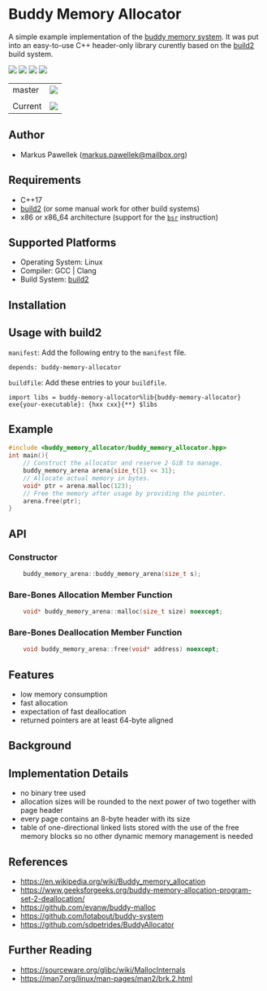 # Buddy Memory Allocator

A simple example implementation of the [buddy memory system](https://en.wikipedia.org/wiki/Buddy_memory_allocation).
It was put into an easy-to-use C++ header-only library curently based on the [build2](https://build2.org/) build system.

![](https://img.shields.io/github/languages/top/lyrahgames/buddy-memory-allocator.svg?style=for-the-badge)
![](https://img.shields.io/github/languages/code-size/lyrahgames/buddy-memory-allocator.svg?style=for-the-badge)
![](https://img.shields.io/github/repo-size/lyrahgames/buddy-memory-allocator.svg?style=for-the-badge)
![](https://img.shields.io/github/license/lyrahgames/buddy-memory-allocator.svg?style=for-the-badge&color=blue)

<b>
<table>
    <tr>
        <td>
            master
        </td>
        <td>
            <a href="https://github.com/lyrahgames/buddy-memory-allocator">
                <img src="https://img.shields.io/github/last-commit/lyrahgames/buddy-memory-allocator/master.svg?logo=github&logoColor=white">
            </a>
        </td>    
        <!-- <td>
            <a href="https://circleci.com/gh/lyrahgames/buddy-memory-allocator/tree/master"><img src="https://circleci.com/gh/lyrahgames/buddy-memory-allocator/tree/master.svg?style=svg"></a>
        </td>
        <td>
            <a href="https://codecov.io/gh/lyrahgames/buddy-memory-allocator">
              <img src="https://codecov.io/gh/lyrahgames/buddy-memory-allocator/branch/master/graph/badge.svg" />
            </a>
        </td> -->
    </tr>
    <!-- <tr>
        <td>
            develop
        </td>
        <td>
            <a href="https://github.com/lyrahgames/buddy-memory-allocator/tree/develop">
                <img src="https://img.shields.io/github/last-commit/lyrahgames/buddy-memory-allocator/develop.svg?logo=github&logoColor=white">
            </a>
        </td>    
        <td>
            <a href="https://circleci.com/gh/lyrahgames/buddy-memory-allocator/tree/develop"><img src="https://circleci.com/gh/lyrahgames/buddy-memory-allocator/tree/develop.svg?style=svg"></a>
        </td>
        <td>
            <a href="https://codecov.io/gh/lyrahgames/buddy-memory-allocator">
              <img src="https://codecov.io/gh/lyrahgames/buddy-memory-allocator/branch/develop/graph/badge.svg" />
            </a>
        </td>
    </tr> -->
    <tr>
        <td>
        </td>
    </tr>
    <tr>
        <td>
            Current
        </td>
        <td>
            <a href="https://github.com/lyrahgames/buddy-memory-allocator">
                <img src="https://img.shields.io/github/commit-activity/y/lyrahgames/buddy-memory-allocator.svg?logo=github&logoColor=white">
            </a>
        </td>
        <!-- <td>
            <img src="https://img.shields.io/github/release/lyrahgames/buddy-memory-allocator.svg?logo=github&logoColor=white">
        </td>
        <td>
            <img src="https://img.shields.io/github/release-pre/lyrahgames/buddy-memory-allocator.svg?label=pre-release&logo=github&logoColor=white">
        </td> -->
        <!-- <td>
            <img src="https://img.shields.io/github/tag/lyrahgames/buddy-memory-allocator.svg?logo=github&logoColor=white">
        </td>
        <td>
            <img src="https://img.shields.io/github/tag-date/lyrahgames/buddy-memory-allocator.svg?label=latest%20tag&logo=github&logoColor=white">
        </td> -->
    </tr>
</table>
</b>

## Author
- Markus Pawellek (markus.pawellek@mailbox.org)

## Requirements

- C++17
- [build2](https://build2.org/) (or some manual work for other build systems)
- x86 or x86_64 architecture (support for the [`bsr`](https://c9x.me/x86/html/file_module_x86_id_20.html) instruction)

## Supported Platforms

- Operating System: Linux
- Compiler: GCC | Clang
- Build System: [build2](https://build2.org/)

## Installation

## Usage with build2

`manifest`:
Add the following entry to the `manifest` file.

    depends: buddy-memory-allocator

`buildfile`:
Add these entries to your `buildfile`.

    import libs = buddy-memory-allocator%lib{buddy-memory-allocator}
    exe{your-executable}: {hxx cxx}{**} $libs

## Example

```c++
#include <buddy_memory_allocator/buddy_memory_allocator.hpp>
int main(){
    // Construct the allocator and reserve 2 GiB to manage.
    buddy_memory_arena arena{size_t{1} << 31};
    // Allocate actual memory in bytes.
    void* ptr = arena.malloc(123);
    // Free the memory after usage by providing the pointer.
    arena.free(ptr);
}
```

## API

### Constructor
```c++
    buddy_memory_arena::buddy_memory_arena(size_t s);
```

### Bare-Bones Allocation Member Function
```c++
    void* buddy_memory_arena::malloc(size_t size) noexcept;
```

### Bare-Bones Deallocation Member Function
```c++
    void buddy_memory_arena::free(void* address) noexcept;
```

## Features

- low memory consumption
- fast allocation
- expectation of fast deallocation
- returned pointers are at least 64-byte aligned

## Background

## Implementation Details

- no binary tree used
- allocation sizes will be rounded to the next power of two together with page header
- every page contains an 8-byte header with its size
- table of one-directional linked lists stored with the use of the free memory blocks so no other dynamic memory management is needed

## References
- https://en.wikipedia.org/wiki/Buddy_memory_allocation
- https://www.geeksforgeeks.org/buddy-memory-allocation-program-set-2-deallocation/
- https://github.com/evanw/buddy-malloc
- https://github.com/lotabout/buddy-system
- https://github.com/sdpetrides/BuddyAllocator

## Further Reading
- https://sourceware.org/glibc/wiki/MallocInternals
- https://man7.org/linux/man-pages/man2/brk.2.html